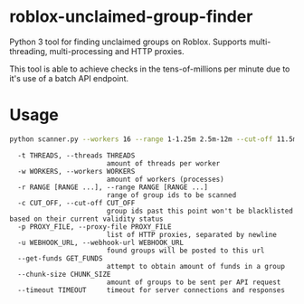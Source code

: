 # roblox-unclaimed-group-finder
Python 3 tool for finding unclaimed groups on Roblox. Supports multi-threading, multi-processing and HTTP proxies.

This tool is able to achieve checks in the tens-of-millions per minute due to it's use of a batch API endpoint.

# Usage
```bash
python scanner.py --workers 16 --range 1-1.25m 2.5m-12m --cut-off 11.5m --webhook-url WEBHOOKURL
```

```
  -t THREADS, --threads THREADS
                        amount of threads per worker
  -w WORKERS, --workers WORKERS
                        amount of workers (processes)
  -r RANGE [RANGE ...], --range RANGE [RANGE ...]
                        range of group ids to be scanned
  -c CUT_OFF, --cut-off CUT_OFF
                        group ids past this point won't be blacklisted based on their current validity status
  -p PROXY_FILE, --proxy-file PROXY_FILE
                        list of HTTP proxies, separated by newline
  -u WEBHOOK_URL, --webhook-url WEBHOOK_URL
                        found groups will be posted to this url
  --get-funds GET_FUNDS
                        attempt to obtain amount of funds in a group
  --chunk-size CHUNK_SIZE
                        amount of groups to be sent per API request
  --timeout TIMEOUT     timeout for server connections and responses
```
